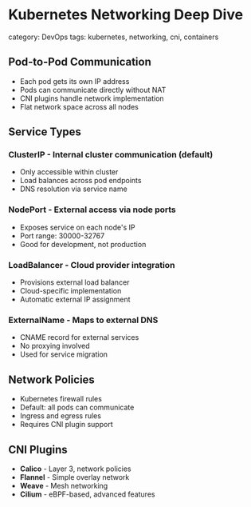# Kubernetes Networking Deep Dive
category: DevOps
tags: kubernetes, networking, cni, containers

## Pod-to-Pod Communication

- Each pod gets its own IP address
- Pods can communicate directly without NAT
- CNI plugins handle network implementation
- Flat network space across all nodes

## Service Types

### ClusterIP - Internal cluster communication (default)
- Only accessible within cluster
- Load balances across pod endpoints
- DNS resolution via service name

### NodePort - External access via node ports
- Exposes service on each node's IP
- Port range: 30000-32767
- Good for development, not production

### LoadBalancer - Cloud provider integration
- Provisions external load balancer
- Cloud-specific implementation
- Automatic external IP assignment

### ExternalName - Maps to external DNS
- CNAME record for external services
- No proxying involved
- Used for service migration

## Network Policies

- Kubernetes firewall rules
- Default: all pods can communicate
- Ingress and egress rules
- Requires CNI plugin support

## CNI Plugins

- **Calico** - Layer 3, network policies
- **Flannel** - Simple overlay network
- **Weave** - Mesh networking
- **Cilium** - eBPF-based, advanced features